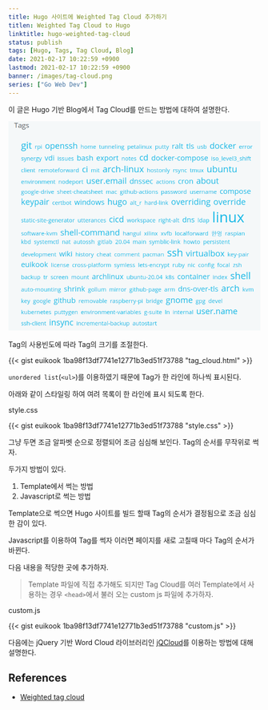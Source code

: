 ```yaml
---
title: Hugo 사이트에 Weighted Tag Cloud 추가하기
titlen: Weighted Tag Cloud to Hugo
linktitle: hugo-weighted-tag-cloud
status: publish
tags: [Hugo, Tags, Tag Cloud, Blog]
date: 2021-02-17 10:22:59 +0900
lastmod: 2021-02-17 10:22:59 +0900
banner: /images/tag-cloud.png
series: ["Go Web Dev"]
---
```


이 글은 Hugo 기반 Blog에서 Tag Cloud를 만드는 방법에 대하여 설명한다.


![tag cloud](/images/hugo-tag-cloud.png)

Tag의 사용빈도에 따라 Tag의 크기를 조절한다.

<!--more-->

{{< gist euikook 1ba98f13df7741e12771b3ed51f73788 "tag_cloud.html" >}}


`unordered list`(`<ul>`)를 이용하였기 때문에 Tag가 한 라인에 하나씩 표시된다. 

아래와 같이 스타일링 하여 여려 목록이 한 라인에 표시 되도록 한다.

style.css

{{< gist euikook 1ba98f13df7741e12771b3ed51f73788 "style.css" >}}


그냥 두면 조금 알파벳 순으로 정렬되어 조금 심심해 보인다. Tag의 순서를 무작위로 썩자.

두가지 방법이 있다. 

1. Template에서 썩는 방법
2. Javascript로 썩는 방법

Template으로 썩으면 Hugo 사이트를 빌드 할때 Tag의 순서가 결정됨으로 조금 심심한 감이 있다. 

Javascript를 이용하여 Tag를 썩자 이러면 페이지를 새로 고칠때 마다 Tag의 순서가 바뀐다.


다음 내용을 적당한 곳에 추가하자. 
> Template 파일에 직접 추가해도 되지만 Tag Cloud를 여러 Template에서 사용하는 경우 `<head>`에서 불러 오는 custom js 파일에 추가하자.


custom.js

{{< gist euikook 1ba98f13df7741e12771b3ed51f73788 "custom.js" >}}


다음에는 jQuery 기반 Word Cloud 라이브러리인 [jQCloud](http://mistic100.github.io/jQCloud/demo.html)를 이용하는 방법에 대해 설명한다. 

## References
* [Weighted tag cloud](https://discourse.gohugo.io/t/weighted-tag-cloud/3491/4)